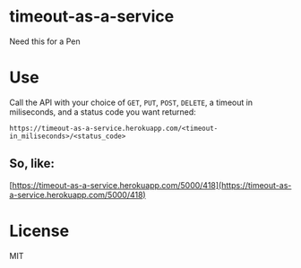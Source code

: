 # timeout-as-a-service
Need this for a Pen

# Use

Call the API with your choice of `GET`, `PUT`, `POST`, `DELETE`, a timeout in miliseconds, and a status code you want returned:

```
https://timeout-as-a-service.herokuapp.com/<timeout-in_miliseconds>/<status_code>
```

## So, like:

[https://timeout-as-a-service.herokuapp.com/5000/418](https://timeout-as-a-service.herokuapp.com/5000/418)

# License

MIT